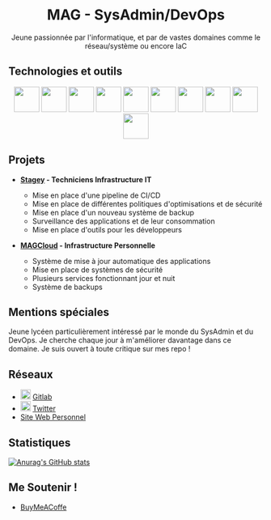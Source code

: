 <link rel="stylesheet" type='text/css' href="https://cdn.jsdelivr.net/gh/devicons/devicon@latest/devicon.min.css" />
<h1 align="center">MAG - SysAdmin/DevOps</h1>
<p align="center">Jeune passionnée par l'informatique, et par de vastes domaines comme le réseau/système ou encore IaC</p>

## Technologies et outils

<div align="center">
  <img height='50px' src="https://cdn.jsdelivr.net/gh/devicons/devicon@latest/icons/docker/docker-plain.svg" />
  <img height='50px' src="https://cdn.jsdelivr.net/gh/devicons/devicon@latest/icons/linux/linux-original.svg" />
  <img height='50px' src="https://cdn.jsdelivr.net/gh/devicons/devicon@latest/icons/ansible/ansible-plain-wordmark.svg" />
  <img height='50px' src="https://cdn.jsdelivr.net/gh/devicons/devicon@latest/icons/python/python-plain.svg" />
  <img height='50px' src="https://cdn.jsdelivr.net/gh/devicons/devicon@latest/icons/bash/bash-plain.svg" />
  <img height='50px' src="https://cdn.jsdelivr.net/gh/devicons/devicon@latest/icons/javascript/javascript-plain.svg" />
  <img height='50px' src="https://cdn.jsdelivr.net/gh/devicons/devicon@latest/icons/cloudflare/cloudflare-plain.svg" />
  <img height='50px' src="https://cdn.jsdelivr.net/gh/devicons/devicon@latest/icons/debian/debian-plain.svg" />
  <img height='50px' src="https://cdn.jsdelivr.net/gh/devicons/devicon@latest/icons/traefikproxy/traefikproxy-original.svg" />
  <img height='50px' src="https://img.icons8.com/fluent/512/proxmox.png" />
</div>

## Projets

- **[Stagey](https://stagey.fr) - Techniciens Infrastructure IT**
  - Mise en place d'une pipeline de CI/CD
  - Mise en place de différentes politiques d'optimisations et de sécurité
  - Mise en place d'un nouveau système de backup
  - Surveillance des applications et de leur consommation
  - Mise en place d'outils pour les développeurs

- **[MAGCloud](https://status.magcloud.eu) - Infrastructure Personnelle**
  - Système de mise à jour automatique des applications
  - Mise en place de systèmes de sécurité
  - Plusieurs services fonctionnant jour et nuit
  - Système de backups

## Mentions spéciales

Jeune lycéen particulièrement intéressé par le monde du SysAdmin et du DevOps. Je cherche chaque jour à m'améliorer davantage dans ce domaine. Je suis ouvert à toute critique sur mes repo !

## Réseaux

- <img height='20px' src="https://cdn.jsdelivr.net/gh/devicons/devicon@latest/icons/gitlab/gitlab-plain.svg" /> [Gitlab](https://gitlab.com/MAG45)
- <img height='20px' src="https://cdn.jsdelivr.net/gh/devicons/devicon@latest/icons/twitter/twitter-original.svg" /> [Twitter](https://x.com/mag__45)
- [Site Web Personnel](https://magcloud.fr)

## Statistiques

[![Anurag's GitHub stats](https://github-readme-stats.vercel.app/api?username=mag-45)](https://github.com/anuraghazra/github-readme-stats)

## Me Soutenir !

- [BuyMeACoffe](https://buymeacoffee.com/mag_)

